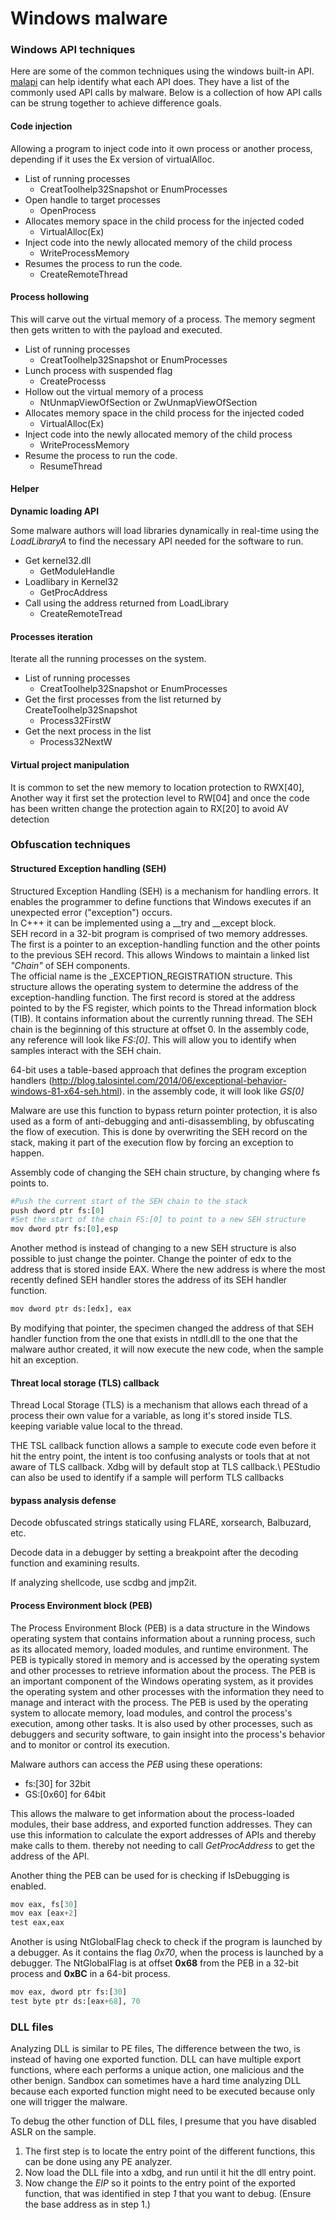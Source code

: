 # Windows malware

### Windows API techniques

Here are some of the common techniques using the windows built-in API. [malapi](https://malapi.io/) can help identify what each API does. They have a list of the commonly used API calls by malware. Below is a collection of how API calls can be strung together to achieve difference goals.

#### Code injection

Allowing a program to inject code into it own process or another process, depending if it uses the Ex version of virtualAlloc.

* List of running processes
  * CreatToolhelp32Snapshot or EnumProcesses
* Open handle to target processes
  * OpenProcess
* Allocates memory space in the child process for the injected coded
  * VirtualAlloc(Ex)
* Inject code into the newly allocated memory of the child process
  * WriteProcessMemory
* Resumes the process to run the code.
  * CreateRemoteThread

#### Process hollowing

This will carve out the virtual memory of a process. The memory segment then gets written to with the payload and executed.

* List of running processes
  * CreatToolhelp32Snapshot or EnumProcesses
* Lunch process with suspended flag
  * CreateProcesss
* Hollow out the virtual memory of a process
  * NtUnmapViewOfSection or ZwUnmapViewOfSection
* Allocates memory space in the child process for the injected coded
  * VirtualAlloc(Ex)
* Inject code into the newly allocated memory of the child process
  * WriteProcessMemory
* Resume the process to run the code.
  * ResumeThread

#### Helper

**Dynamic loading API**

Some malware authors will load libraries dynamically in real-time using the _LoadLibraryA_ to find the necessary API needed for the software to run.

* Get kernel32.dll
  * GetModuleHandle
* Loadlibary in Kernel32
  * GetProcAddress
* Call using the address returned from LoadLibrary
  * CreateRemoteTread

#### Processes iteration

Iterate all the running processes on the system.

* List of running processes
  * CreatToolhelp32Snapshot or EnumProcesses
* Get the first processes from the list returned by CreateToolhelp32Snapshot
  * Process32FirstW
* Get the next process in the list
  * Process32NextW

#### Virtual project manipulation

It is common to set the new memory to location protection to RWX\[40], Another way it first set the protection level to RW\[04] and once the code has been written change the protection again to RX\[20] to avoid AV detection

### Obfuscation techniques

#### Structured Exception handling (SEH)

Structured Exception Handling (SEH) is a mechanism for handling errors. It enables the programmer to define functions that Windows executes if an unexpected error ("exception") occurs.\
In C+++ it can be implemented using a \_\_try and \_\_except block.\
SEH record in a 32-bit program is comprised of two memory addresses. The first is a pointer to an exception-handling function and the other points to the previous SEH record. This allows Windows to maintain a linked list _"Chain"_ of SEH components.\
The official name is the \_EXCEPTION\_REGISTRATION structure. This structure allows the operating system to determine the address of the exception-handling function. The first record is stored at the address pointed to by the FS register, which points to the Thread information block (TIB). It contains information about the currently running thread. The SEH chain is the beginning of this structure at offset 0. In the assembly code, any reference will look like _FS:\[0]_. This will allow you to identify when samples interact with the SEH chain.

64-bit uses a table-based approach that defines the program exception handlers (http://blog.talosintel.com/2014/06/exceptional-behavior-windows-81-x64-seh.html). in the assembly code, it will look like _GS\[0]_

Malware are use this function to bypass return pointer protection, it is also used as a form of anti-debugging and anti-disassembling, by obfuscating the flow of execution. This is done by overwriting the SEH record on the stack, making it part of the execution flow by forcing an exception to happen.

Assembly code of changing the SEH chain structure, by changing where fs points to.

```py
#Push the current start of the SEH chain to the stack
push dword ptr fs:[0]
#Set the start of the chain FS:[0] to point to a new SEH structure
mov dword ptr fs:[0],esp
```

Another method is instead of changing to a new SEH structure is also possible to just change the pointer. Change the pointer of edx to the address that is stored inside EAX. Where the new address is where the most recently defined SEH handler stores the address of its SEH handler function.

```py
mov dword ptr ds:[edx], eax
```

By modifying that pointer, the specimen changed the address of that SEH handler function from the one that exists in ntdll.dll to the one that the malware author created, it will now execute the new code, when the sample hit an exception.

#### Threat local storage (TLS) callback

Thread Local Storage (TLS) is a mechanism that allows each thread of a process their own value for a variable, as long it's stored inside TLS. keeping variable value local to the thread.

THE TSL callback function allows a sample to execute code even before it hit the entry point, the intent is too confusing analysts or tools that at not aware of TLS callback. Xdbg will by default stop at TLS callback.\ PEStudio can also be used to identify if a sample will perform TLS callbacks

#### bypass analysis defense

Decode obfuscated strings statically using FLARE, xorsearch, Balbuzard, etc.

Decode data in a debugger by setting a breakpoint after the decoding function and examining results.

If analyzing shellcode, use scdbg and jmp2it.

#### Process Environment block (PEB)

The Process Environment Block (PEB) is a data structure in the Windows operating system that contains information about a running process, such as its allocated memory, loaded modules, and runtime environment. The PEB is typically stored in memory and is accessed by the operating system and other processes to retrieve information about the process. The PEB is an important component of the Windows operating system, as it provides the operating system and other processes with the information they need to manage and interact with the process. The PEB is used by the operating system to allocate memory, load modules, and control the process's execution, among other tasks. It is also used by other processes, such as debuggers and security software, to gain insight into the process's behavior and to monitor or control its execution.

Malware authors can access the _PEB_ using these operations:

* fs:\[30] for 32bit
* GS:\[0x60] for 64bit

This allows the malware to get information about the process-loaded modules, their base address, and exported function addresses. They can use this information to calculate the export addresses of APIs and thereby make calls to them. thereby not needing to call _GetProcAddress_ to get the address of the API.

Another thing the PEB can be used for is checking if IsDebugging is enabled.

```py
mov eax, fs[30]
mov eax [eax+2]
test eax,eax
```

Another is using NtGlobalFlag check to check if the program is launched by a debugger. As it contains the flag _0x70_, when the process is launched by a debugger. The NtGlobalFlag is at offset **0x68** from the PEB in a 32-bit process and **0xBC** in a 64-bit process.

```py
mov eax, dword ptr fs:[30]
test byte ptr ds:[eax+68], 70
```

### DLL files

Analyzing DLL is similar to PE files, The difference between the two, is instead of having one exported function. DLL can have multiple export functions, where each performs a unique action, one malicious and the other benign. Sandbox can sometimes have a hard time analyzing DLL because each exported function might need to be executed because only one will trigger the malware.

To debug the other function of DLL files, I presume that you have disabled ASLR on the sample.

1. The first step is to locate the entry point of the different functions, this can be done using any PE analyzer.
2. Now load the DLL file into a xdbg, and run until it hit the dll entry point.
3. Now change the _EIP_ so it points to the entry point of the exported function, that was identified in step _1_ that you want to debug. (Ensure the base address as in step 1.)
